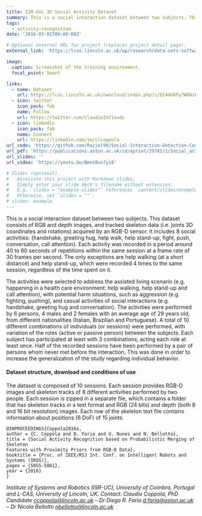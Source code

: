 ```yaml
---
title: ISR-UoL 3D Social Activity Dataset
summary: This is a social interaction dataset between two subjects. This dataset consists of RGB and depth images, and tracked skeleton data (i.e. joints 3D coordinates and rotations) acquired by an RGB-D sensor.
tags:
  - activity-recognition
date: '2016-03-01T00:00:00Z'

# Optional external URL for project (replaces project detail page).
external_link: 'https://lcas.lincoln.ac.uk/wp/research/data-sets-software/isr-uol-3d-social-activity-dataset/'

image:
  caption: Screenshot of the training environment.
  focal_point: Smart

links:
  - name: Dataset
    url: https://lcas.lincoln.ac.uk/owncloud/index.php/s/Ql44U8Py7WO4zk5
  - icon: twitter
    icon_pack: fab
    name: Follow
    url: https://twitter.com/ClaudioInClouds
  - icon: linkedin
    icon_pack: fab
    name: Connect
    url: https://linkedin.com/in/clcoppola
url_code: 'https://github.com/Raziel90/Social-Interaction-Detection-Code'
url_pdf: 'https://publications.aston.ac.uk/id/eprint/29781/1/Social_activity_recognition_probabilistic_merging_of_skeleton_features_proximity_priors_from_RGB_D_data.pdf'
url_slides: ''
url_video: 'https://youtu.be/BmoiBus7yi8'

# Slides (optional).
#   Associate this project with Markdown slides.
#   Simply enter your slide deck's filename without extension.
#   E.g. `slides = "example-slides"` references `content/slides/example-slides.md`.
#   Otherwise, set `slides = ""`.
# slides: example
---
```


This is a social interaction dataset between two subjects. This dataset consists of RGB and depth images, and tracked skeleton data (i.e. joints 3D coordinates and rotations) acquired by an RGB-D sensor. It includes 8 social activities: {handshake, greeting hug, help walk, help stand-up, fight, push, conversation, call attention}. Each activity was recorded in a period around 40 to 60 seconds of repetitions within the same session at a frame rate of 30 frames per second. The only exceptions are help walking (at a short distance) and help stand-up, which were recorded 4 times to the same session, regardless of the time spent on it.

The activities were selected to address the assisted living scenario (e.g. happening in a health care environment: help walking, help stand-up and call attention), with potential harm situations, such as aggression (e.g. fighting, pushing), and casual activities of social interactions (e.g. handshake, greeting hug and conversation). The activities were performed by 6 persons, 4 males and  2 females with an average age of  29 years old, from different nationalities (Italian, Brazilian and Portuguese). A total of 10 different combinations of individuals (or sessions) were performed, with variation of the roles (active or passive person) between the subjects. Each subject has participated at least with 3 combinations, acting each role at least once. Half of the recorded sessions have been performed by a pair of persons whom never met before the interaction, This was done in order to increase the generalization of the study regarding individual behavior.

#### Dataset structure, download and conditions of use
The dataset is composed of 10 sessions. Each session provides RGB-D images and skeleton tracks of 8 different activities performed by two people. Each session is zipped in a separate file, which contains a folder that has skeleton tracks in a text format and RGB (24 bits) and depth (both 8 and 16 bit resolution) images. Each row of the skeleton text file contains information about positions (6 DoF) of 15 joints.


```
@INPROCEEDINGS{Coppola2016a,
author = {C. Coppola and D. Faria and U. Nunes and N. Bellotto},
title = {Social Activity Recognition based on Probabilistic Merging of Skeleton
Features with Proximity Priors from RGB-D Data},
booktitle = {Proc. of IEEE/RSJ Int. Conf. on Intelligent Robots and Systems (IROS)},
pages = {5055-5061},
year = {2016}
}
```
*Institute of Systems and Robotics (ISR-UC), University of Coimbra, Portugal  and  L-CAS, University of Lincoln, UK.
Contact: Claudio Coppola, PhD Candidate <ccoppola@lincoln.ac.uk> – Dr Diego R. Faria <d.faria@aston.ac.uk> – Dr Nicola Bellotto <nbellotto@lincoln.ac.uk>*
